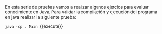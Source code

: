 En esta serie de pruebas vamos a realizar algunos ejercios para evaluar conocimiento en Java. Para validar la compilación y ejecución del programa en java realizar la siguiente prueba:

`java -cp . Main `{{execute}}
